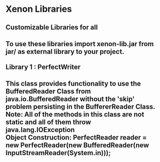 # Xenon Libraries
<h2> Customizable Libraries for all <h2>
    
To use these libraries import xenon-lib.jar from jar/ as external library to your project.<br> <br>
<b> Library 1 : PerfectWriter </b>
    <div><p> <h4>
        This class provides functionality to use the BufferedReader Class from java.io.BufferedReader without the 'skip' problem persisting in the BuffererReader Class. <br>
        Note: All of the methods in this class are not static and all of them throw java.lang.IOException <br>
        <b> Object Construction: </b> PerfectReader reader = new PerfectReader(new BufferedReader(new InputStreamReader(System.in)));
    </h4></p></div>

